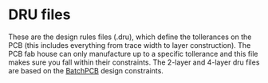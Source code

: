 DRU files
=======================
These are the design rules files (.dru), which define the tollerances on the PCB (this includes everything from trace width to layer construction). The PCB fab house can only manufacture up to a specific tollerance and this file makes sure you fall within their constraints. The 2-layer and 4-layer dru files are based on the [BatchPCB](https://batchpcb.com/faq#question_2) design constraints. 